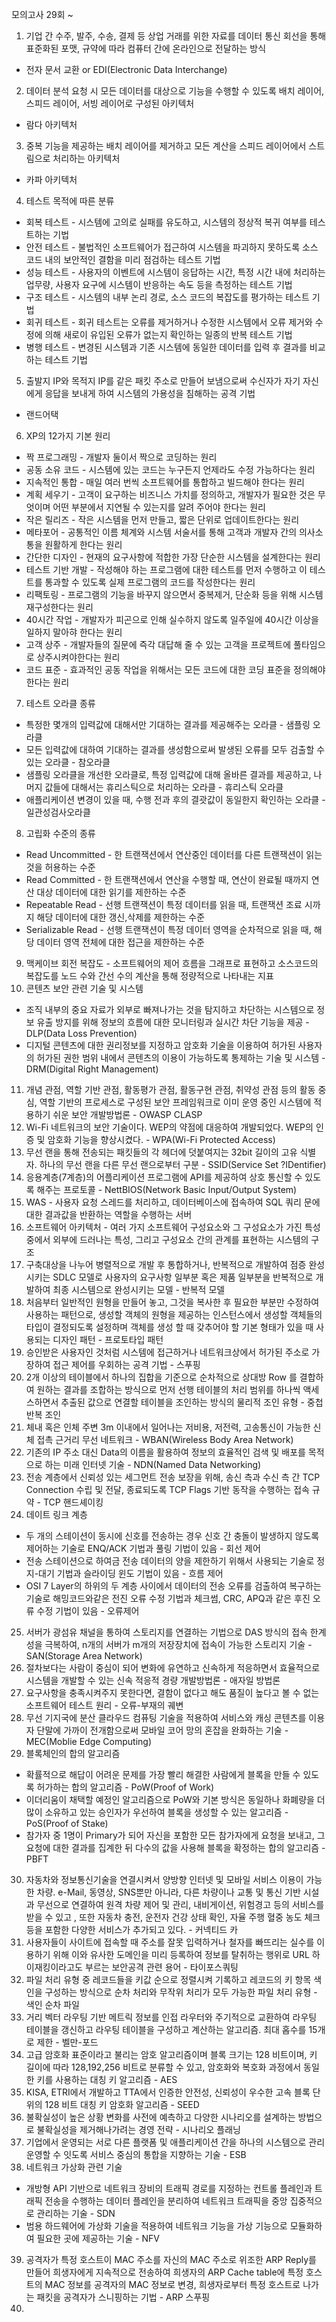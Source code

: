 모의고사 29회 ~
1. 기업 간 수주, 발주, 수송, 결제 등 상업 거래를 위한 자료를 데이터 통신 회선을 통해 표준화된 포맷, 규약에 따라 컴퓨터 간에 온라인으로 전달하는 방식
- 전자 문서 교환 or EDI(Electronic Data Interchange)
2. 데이터 분석 요청 시 모든 데이터를 대상으로 기능을 수행할 수 있도록 배치 레이어, 스피드 레이어, 서빙 레이어로 구성된 아키텍처
- 람다 아키텍처
3. 중복 기능을 제공하는 배치 레이어를 제거하고 모든 계산을 스피드 레이어에서 스트림으로 처리하는 아키텍처
- 카파 아키텍처
4. 테스트 목적에 따른 분류
- 회복 테스트 - 시스템에 고의로 실패를 유도하고, 시스템의 정상적 복귀 여부를 테스트하는 기법
- 안전 테스트 - 불법적인 소프트웨어가 접근하여 시스템을 파괴하지 못하도록 소스 코드 내의 보안적인 결함을 미리 점검하는 테스트 기법
- 성능 테스트 - 사용자의 이벤트에 시스템이 응답하는 시간, 특정 시간 내에 처리하는 업무량, 사용자  요구에 시스템이 반응하는 속도 등을 측정하는 테스트 기법
- 구조 테스트 - 시스템의 내부 논리 경로, 소스 코드의 복잡도를 평가하는 테스트 기법
- 회귀 테스트 - 회귀 테스트는 오류를 제거하거나 수정한 시스템에서 오류 제거와 수정에 의해 새로이 유입된 오류가 없는지 확인하는 일종의 반복 테스트 기법
- 병행 테스트 - 변경된 시스템과 기존 시스템에 동일한 데이터를 입력 후 결과를 비교하는 테스트 기법
5. 출발지 IP와 목적지 IP를 같은 패킷 주소로 만들어 보냄으로써 수신자가 자기 자신에게 응답을 보내게 하여 시스템의 가용성을 침해하는 공격 기법 
- 랜드어택
6. XP의 12가지 기본 원리
- 짝 프로그래밍 - 개발자 둘이서 짝으로 코딩하는 원리
- 공동 소유 코드 - 시스템에 있는 코드는 누구든지 언제라도 수정 가능하다는 원리
- 지속적인 통합 - 매일 여러 번씩 소프트웨어를 통합하고 빌드해야 한다는 원리
- 계획 세우기 - 고객이 요구하는 비즈니스 가치를 정의하고, 개발자가 필요한 것은 무엇이며 어떤 부분에서 지연될 수 있는지를 알려 주어야 한다는 원리
- 작은 릴리즈 - 작은 시스템을 먼저 만들고, 짧은 단위로 업데이트한다는 원리
- 메타포어 - 공통적인 이름 체계와 시스템 서술서를 통해 고객과 개발자 간의 의사소통을 원활하게 한다는 원리
- 간단한 디자인 - 현재의 요구사항에 적합한 가장 단순한 시스템을 설계한다는 원리
- 테스트 기반 개발 - 작성해야 하는 프로그램에 대한 테스트를 먼저 수행하고 이 테스트를 통과할 수 있도록 실제 프로그램의 코드를 작성한다는 원리
- 리팩토링 - 프로그램의 기능을 바꾸지 않으면서 중복제거, 단순화 등을 위해 시스템 재구성한다는 원리
- 40시간 작업 - 개발자가 피곤으로 인해 실수하지 않도록 일주일에 40시간 이상을 일하지 말아햐 한다는 원리
- 고객 상주 - 개발자들의 질문에 즉각 대답해 줄 수 있는 고객을 프로젝트에 풀타임으로 상주시켜야한다는 원리
- 코드 표준 - 효과적인 공동 작업을 위해서는 모든 코드에 대한 코딩 표준을 정의해야 한다는 원리
7.  테스트 오라클 종류 
- 특정한 몇개의 입력값에 대해서만 기대하는 결과를 제공해주는 오라클 - 샘플링 오라클
- 모든 입력값에 대하여 기대하는 결과를 생성함으로써 발생된 오류를 모두 검출할 수 있는 오라클 - 참오라클
- 샘플링 오라클을 개선한 오라클로, 특정 입력값에 대해 올바른 결과를 제공하고, 나머지 값들에 대해서는 휴리스틱으로 처리하는 오라클 - 휴리스틱 오라클
- 애플리케이션 변경이 있을 때, 수행 전과 후의 결괏값이 동일한지 확인하는 오라클 - 일관성검사오라클
8. 고립화 수준의 종류
- Read Uncommitted - 한 트랜잭션에서 연산중인 데이터를 다른 트랜잭션이 읽는 것을 허용하는 수준
- Read Committed - 한 트랜잭션에서 연산을 수행할 때, 연산이 완료될 때까지 연산 대상 데이터에 대한 읽기를 제한하는 수준
- Repeatable Read - 선행 트랜잭션이 특정 데이터를 읽을 때, 트랜잭션 조료 시까지 해당 데이터에 대한 갱신,삭제를 제한하는 수준
- Serializable Read - 선행 트랜잭션이 특정 데이터 영역을 순차적으로 읽을 때, 해당 데이터 영역 전체에 대한 접근을 제한하는 수준
9. 맥케이브 회전 복잡도 - 소프트웨어의 제어 흐름을 그래프로 표현하고 소스코드의 복잡도를 노드 수와 간선 수의 계산을 통해 정량적으로 나타내는 지표
10. 콘텐츠 보안 관련 기술 및 시스템
- 조직 내부의 중요 자료가 외부로 빠져나가는 것을 탐지하고 차단하는 시스템으로 정보 유출 방지를 위해 정보의 흐름에 대한 모니터링과 실시간 차단 기능을 제공 - DLP(Data Loss Prevention)
- 디지털 콘텐츠에 대한 권리정보를 지정하고 암호화 기술을 이용하여 허가된 사용자의 허가된 권한 범위 내에서 콘텐츠의 이용이 가능하도록 통제하는 기술 및 시스템 - DRM(Digital Right Management)
11. 개념 관점, 역할 기반 관점, 활동평가 관점, 활동구현 관점, 취약성 관점 등의 활동 중심, 역할 기반의 프로세스로 구성된 보안 프레임워크로 이미 운영 중인 시스템에 적용하기 쉬운 보안 개발방법론 - OWASP CLASP
12. Wi-Fi 네트워크의 보안 기술이다. WEP의 약점에 대응하여 개발되었다. WEP의 인증 및 암호화 기능을 향상시켰다. - WPA(Wi-Fi Protected Access)
13. 무선 랜을 통해 전송되는 패킷들의 각 헤더에 덧붙여지는 32bit 길이의 고유 식별자. 하나의 무선 랜을 다른 무선 랜으로부터 구분 - SSID(Service Set ?IDentifier)
14. 응용계층(7계층)의 어플리케이션 프로그램에 API를 제공하여 상호 통신할 수 있도록 해주는 프로토콜 - NettBIOS(Network Basic Input/Output System)
15. WAS - 사용자 요청 스레드를 처리하고, 데이터베이스에 접속하여 SQL 쿼리 문에 대한 결과값을 반환하는 역할을 수행하는 서버
16. 소프트웨어 아키텍처 - 여러 가지 소프트웨어 구성요소와 그 구성요소가 가진 특성 중에서 외부에 드러나는 특성, 그리고 구성요소 간의 관계를 표현하는 시스템의 구조
17. 구축대상을 나누어 병렬적으로 개발 후 통합하거나, 반복적으로 개발하여 점증 완성시키는 SDLC 모델로 사용자의 요구사항 일부분 혹은 제품 일부분을 반복적으로 개발하여 최종 시스템으로 완성시키는 모델 - 반복적 모델
18. 처음부터 일반적인 원형을 만들어 놓고, 그것을 복사한 후 필요한 부분만 수정하여 사용하는 패턴으로, 생성할 객체의 원형을 제공하는 인스턴스에서 생성할 객체들의 타입이 결정되도록 설정하며 객체를 생성 할 때 갖추어야 할 기본 형태가 있을 때 사용되는 디자인 패턴 - 프로토타입 패턴
19. 승인받은 사용자인 것처럼 시스템에 접근하거나 네트워크상에서 허가된 주소로 가장하여 접근 제어를 우회하는 공격 기법 - 스푸핑
20. 2개 이상의 테이블에서 하나의 집합을 기준으로 순차적으로 상대방 Row 를 결합하여 원하는 결과를 조합하는 방식으로 먼저 선행 테이블의 처리 범위를 하나씩 액세스하면서 추출된 값으로 연결할 테이블을 조인하는 방식의 물리적 조인 유형 - 중첩 반복 조인
21. 체내 혹은 인체 주변 3m 이내에서 일어나는 저비용, 저전력, 고송통신이 가능한 신체 접촉 근거리 무선 네트워크 - WBAN(Wireless Body Area Network)
22. 기존의 IP 주소 대신 Data의 이름을 활용하여 정보의 효율적인 검색 및 배포를 목적으로 하는 미래 인터넷 기술 - NDN(Named Data Networking)
23. 전송 계층에서 신뢰성 있는 세그먼트 전송 보장을 위해, 송신 측과 수신 측 간 TCP Connection 수립 및 전달, 종료되도록 TCP Flags 기반 동작을 수행하는 접속 규약 - TCP 핸드셰이킹
24. 데이트 링크 계층
- 두 개의 스테이션이 동시에 신호를 전송하는 경우 신호 간 충돌이 발생하지 않도록 제어하는 기술로 ENQ/ACK 기법과 풀링 기법이 있음 - 회선 제어
- 전송 스테이션으로 하여금 전송 데이터의 양을 제한하기 위해서 사용되는 기술로 정지-대기 기법과 슬라이딩 윈도 기법이 있음 - 흐름 제어
- OSI 7 Layer의 하위의 두 계층 사이에서 데이터의 전송 오류를 검출하여 복구하는 기술로 해밍코드와같은 전진 오류 수정 기법과 체크썸, CRC, APQ과 같은 후진 오류 수정 기법이 있음 - 오류제어
25. 서버가 광섬유 채널을 통하여 스토리지를 연결하는 기법으로 DAS 방식의 접속 한계성을 극복하여, n개의 서버가 m개의 저장장치에 접속이 가능한 스토리지 기술 - SAN(Storage Area Network) 
26. 절차보다는 사람이 중심이 되어 변화에 유연하고 신속하게 적응하면서 효율적으로 시스템을 개발할 수 있는 신속 적응적 경량 개발방법론 - 애자일 방법론
27. 요구사항을 충족시켜주지 못한다면, 결함이 없다고 해도 품질이 높다고 볼 수 없는 소프트웨어 테스트 원리 - 오류-부재의 궤변
28. 무선 기지국에 분산 클라우드 컴퓨팅 기술을 적용하여 서비스와 캐싱 콘텐츠를 이용자 단말에 가까이 전개함으로써 모바일 코어 망의 혼잡을 완화하는 기술 - MEC(Moblie Edge Computing)
29. 블록체인의 합의 알고리즘
- 확률적으로 해답이 어려운 문제를 가장 빨리 해결한 사람에게 블록을 만들 수 있도록 허가하는 합의 알고리즘 - PoW(Proof of Work)
- 이더리움이 채택할 예정인 알고리즘으로 PoW와 기본 방식은 동일하나 화폐량을 더 많이 소유하고 있는 승인자가 우선하여 블록을 생성할 수 있는 알고리즘 - PoS(Proof of Stake)
- 참가자 중 1명이 Primary가 되어 자신을 포함한 모든 참가자에게 요청을 보내고, 그 요청에 대한 결과를 집계한 뒤 다수의 값을 사용해 블록을 확정하는 합의 알고리즘 - PBFT
30. 자동차와 정보통신기술을 연결시켜서 양방향 인터넷 및 모바일 서비스 이용이 가능한 차량. e-Mail, 동영상, SNS뿐만 아니라, 다른 차량이나 교통 및 통신 기반 시설과 무선으로 연결하여 원격 차량 제어 및 관리, 내비게이션, 위험경고 등의 서비스를 받을 수 있고 , 또한 자동차 충전, 운전자 건강 상태 확인, 자율 주행 혈중 농도 체크 등을 포함한 다양한 서비스가 추가되고 있다. - 커넥티드 카
31. 사용자들이 사이트에 접속할 때 주소를 잘못 입력하거나 철자를 빠뜨리는 실수를 이용하기 위해 이와 유사한 도메인을 미리 등록하여 정보를 탈취하는 행위로 URL 하이재킹이라고도 부르는 보안공격 관련 용어 - 타이포스쿼팅
32. 파일 처리 유형 중 레코드들을 키값 순으로 정렬시켜 기록하고 레코드의 키 항목 색인을 구성하는 방식으로 순차 처리와 무작위 처리가 모두 가능한 파일 처리 유형 - 색인 순차 파일
33. 거리 벡터 라우팅 기반 메트릭 정보를 인접 라우터와 주기적으로 교환하여 라우팅 테이블을 갱신하고 라우팅 테이블을 구성하고 계산하는 알고리즘. 최대 홉수를 15개로 제한 - 벨만-포드
34. 고급 암호화 표준이라고 불리는 암호 알고리즘이며 블록 크기는 128 비트이며, 키 길이에 따라 128,192,256 비트로 분류할 수 있고, 암호화와 복호화 과정에서 동일한 키를 사용하는 대칭 키 알고리즘 - AES
35. KISA, ETRI에서 개발하고 TTA에서 인증한 안전성, 신뢰성이 우수한 고속 블록 단위의 128 비트 대칭 키 암호화 알고리즘 - SEED
36. 불확실성이 높은 상황 변화를 사전에 예측하고 다양한 시나리오를 설계하는 방법으로 불확실성을 제거해나가려는 경영 전략 - 시나리오 플래닝
37. 기업에서 운영되는 서로 다른 플랫폼 및 애플리케이션 간을 하나의 시스템으로 관리 운영할 수 잇도록 서비스 중심의 통합을 지향하는 기술 - ESB
38. 네트워크 가상화 관련 기술
- 개방형 API 기반으로 네트워크 장비의 트래픽 경로를 지정하는 컨트롤 플레인과 트래픽 전송을 수행하는 데이터 플레인을 분리하여 네트워크 트래픽을 중앙 집중적으로 관리하는 기술 - SDN
- 범용 하드웨어에 가상화 기술을 적용하여 네트워크 기능을 가상 기능으로 모듈화하여 필요한 곳에 제공하는 기술 - NFV
39. 공격자가 특정 호스트이 MAC 주소를 자신의 MAC 주소로 위조한 ARP Reply를 만들어 희생자에게 지속적으로 전송하여 희생자의 ARP Cache table에 특정 호스트의 MAC 정보를 공격자의 MAC 정보로 변경, 희생자로부터 특정 호스트로 나가는 패킷을 공격자가 스니핑하는 기법 - ARP 스푸핑
40. 

